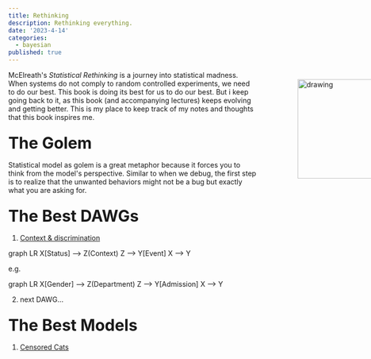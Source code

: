 ```yaml
---
title: Rethinking
description: Rethinking everything.
date: '2023-4-14'
categories:
  - bayesian
published: true
---
```


<script>
  import Mermaid from '$lib/components/mermaid.svelte'
  import Katex from '$lib/components/Katex.svelte';
  
  const m1_array = [
    "D_i|A_i = 1 &\\sim \\text{Exponential}(\\lambda_i)", 
    "D_i|A_i = 0 &\\sim \\text{Exponential-CCDF}(\\lambda_i)",
    "\\lambda_i &= 1/\\mu",
    "\\log \\mu_i &= \\alpha_{\\text{CID}[i]}"
  ];

	const m1 = "\\begin{aligned}" + m1_array.join("\\\\") + "\\end{aligned}";

</script>

McElreath's _Statistical Rethinking_ is a journey into statistical madness.  
<img src="Golem.png" alt="drawing" class="margin-note"/>
When systems do not comply to random controlled experiments, we need to do our best. 
This book is doing its best for us to do our best. 
But i keep going back to it, as this book (and accompanying lectures) keeps evolving and getting better. 
This is my place to keep track of my notes and thoughts that this book inspires me.


<h2>The Golem</h2>


Statistical model as golem is a great metaphor because it forces you to think from the model's perspective. Similar to when we debug, the first step is to realize that the unwanted behaviors might not be a bug but exactly what you are asking for.


<h2>The Best DAWGs</h2>

1. [Context & discrimination](https://www.youtube.com/watch?v=Zi6N3GLUJmw&list=PLDcUM9US4XdPz-KxHM4XHt7uUVGWWVSus&index=9&t=4432s)

<Mermaid>
  graph LR
  X[Status] --> Z(Context)
  Z --> Y[Event]
  X --> Y
</Mermaid>

e.g.

<Mermaid>
  graph LR
  X[Gender] --> Z(Department)
  Z --> Y[Admission]
  X --> Y
</Mermaid><br>

2. next DAWG...


<h2>The Best Models</h2>

1. [Censored Cats](https://www.youtube.com/watch?v=Zi6N3GLUJmw&list=PLDcUM9US4XdPz-KxHM4XHt7uUVGWWVSus&index=9&t=4432s)


<div style="text-align: center;"> <Katex math={m1}/> <div>

<style>

  h2 {
    margin: 1.5rem 0 1rem 0;
    font-size: 2rem;
  }

  .margin-note {
      width: 200px;  /* Set the width of the image */
      float: right;  /* Align the image to the right */
      margin-left: 20px; /* Space between the text and the image */
      margin-right: -280px; /* Pull the image into the right margin */
      position: relative; /* Position relative to its normal position */
      top: 0; /* Align the top of the image with the top of the paragraph */
  }
</style>